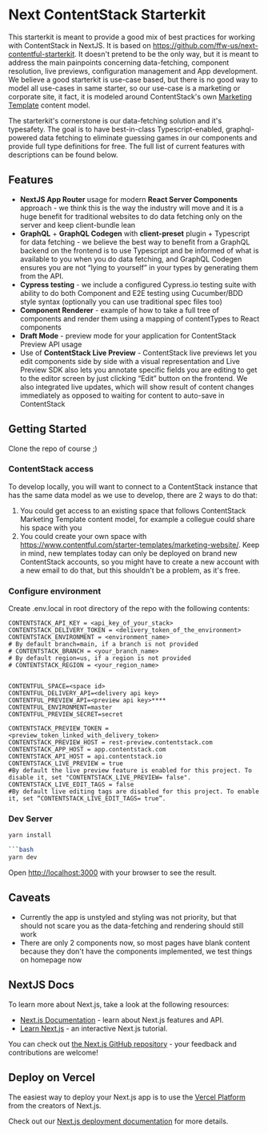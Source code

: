 # Next ContentStack Starterkit

This starterkit is meant to provide a good mix of best practices for working with ContentStack in NextJS. It is based on https://github.com/ffw-us/next-contentful-starterkit. It doesn't pretend to be the only way, but it is meant to address the main painpoints concerning data-fetching, component resolution, live previews, configuration management and App development. We believe a good starterkit is use-case based, but there is no good way to model all use-cases in same starter, so our use-case is a marketing or corporate site, it fact, it is modeled around ContentStack's own [Marketing Template](https://www.contentful.com/starter-templates/marketing-website/) content model.

The starterkit's cornerstone is our data-fetching solution and it's typesafety. The goal is to have best-in-class Typescript-enabled, graphql-powered data fetching to eliminate guessing games in our components and provide full type definitions for free. The full list of current features with descriptions can be found below.

## Features

- **NextJS App Router** usage for modern **React Server Components** approach - we think this is the way the industry will move and it is a huge benefit for traditional websites to do data fetching only on the server and keep client-bundle lean
- **GraphQL** + **GraphQL Codegen** with **client-preset** plugin + Typescript for data fetching - we believe the best way to benefit from a GraphQL backend on the frontend is to use Typescript and be informed of what is available to you when you do data fetching, and GraphQL Codegen ensures you are not “lying to yourself” in your types by generating them from the API.
- **Cypress testing** - we include a configured Cypress.io testing suite with ability to do both Component and E2E testing using Cucumber/BDD style syntax (optionally you can use traditional spec files too)
- **Component Renderer** - example of how to take a full tree of components and render them using a mapping of contentTypes to React components
- **Draft Mode** - preview mode for your application for ContentStack Preview API usage
- Use of **ContentStack Live Preview** - ContentStack live previews let you edit components side by side with a visual representation and Live Preview SDK also lets you annotate specific fields you are editing to get to the editor screen by just clicking “Edit” button on the frontend. We also integrated live updates, which will show result of content changes immediately as opposed to waiting for content to auto-save in ContentStack

## Getting Started

Clone the repo of course ;)

### ContentStack access

To develop locally, you will want to connect to a ContentStack instance that has the same data model as we use to develop, there are 2 ways to do that:

1. You could get access to an existing space that follows ContentStack Marketing Template content model, for example a collegue could share his space with you
2. You could create your own space with https://www.contentful.com/starter-templates/marketing-website/. Keep in mind, new templates today can only be deployed on brand new ContentStack accounts, so you might have to create a new account with a new email to do that, but this shouldn't be a problem, as it's free.

### Configure environment

Create .env.local in root directory of the repo with the following contents:

```
CONTENTSTACK_API_KEY = <api_key_of_your_stack>
CONTENTSTACK_DELIVERY_TOKEN = <delivery_token_of_the_environment>
CONTENTSTACK_ENVIRONMENT = <environment_name>
# By default branch=main, if a branch is not provided
# CONTENTSTACK_BRANCH = <your_branch_name>
# By default region=us, if a region is not provided
# CONTENTSTACK_REGION = <your_region_name>


CONTENTFUL_SPACE=<space id>
CONTENTFUL_DELIVERY_API=<delivery api key>
CONTENTFUL_PREVIEW_API=<preview api key>****
CONTENTFUL_ENVIRONMENT=master
CONTENTFUL_PREVIEW_SECRET=secret

CONTENTSTACK_PREVIEW_TOKEN = <preview_token_linked_with_delivery_token>
CONTENTSTACK_PREVIEW_HOST = rest-preview.contentstack.com
CONTENTSTACK_APP_HOST = app.contentstack.com
CONTENTSTACK_API_HOST = api.contentstack.io
CONTENTSTACK_LIVE_PREVIEW = true
#By default the live preview feature is enabled for this project. To disable it, set "CONTENTSTACK_LIVE_PREVIEW= false".
CONTENTSTACK_LIVE_EDIT_TAGS = false
#By default live editing tags are disabled for this project. To enable it, set “CONTENTSTACK_LIVE_EDIT_TAGS= true”.
```

### Dev Server

````bash
yarn install

```bash
yarn dev
````

Open [http://localhost:3000](http://localhost:3000) with your browser to see the result.

## Caveats

- Currently the app is unstyled and styling was not priority, but that should not scare you as the data-fetching and rendering should still work
- There are only 2 components now, so most pages have blank content because they don't have the components implemented, we test things on homepage now

## NextJS Docs

To learn more about Next.js, take a look at the following resources:

- [Next.js Documentation](https://nextjs.org/docs) - learn about Next.js features and API.
- [Learn Next.js](https://nextjs.org/learn) - an interactive Next.js tutorial.

You can check out [the Next.js GitHub repository](https://github.com/vercel/next.js/) - your feedback and contributions are welcome!

## Deploy on Vercel

The easiest way to deploy your Next.js app is to use the [Vercel Platform](https://vercel.com/new?utm_medium=default-template&filter=next.js&utm_source=create-next-app&utm_campaign=create-next-app-readme) from the creators of Next.js.

Check out our [Next.js deployment documentation](https://nextjs.org/docs/deployment) for more details.
